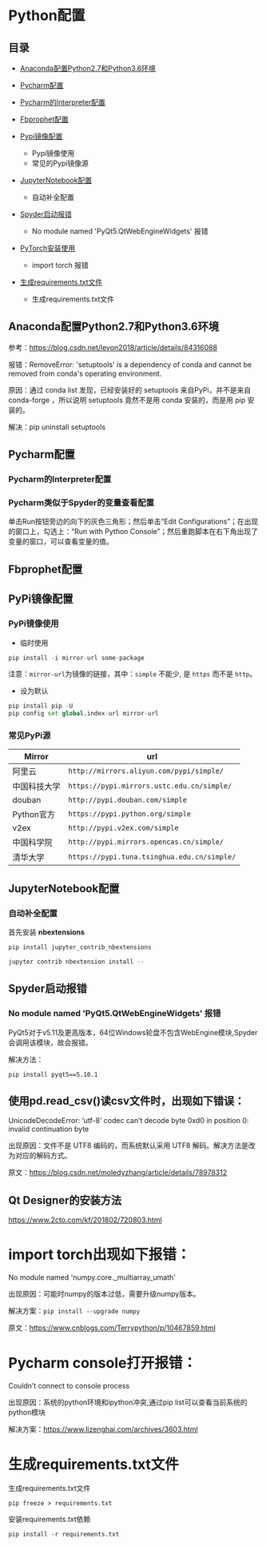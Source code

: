 # Python配置

## 目录

* [Anaconda配置Python2.7和Python3.6环境](#Anaconda配置Python2.7和Python3.6环境)
* [Pycharm配置](#Pycharm配置)
* [Pycharm的Interpreter配置](#Pycharm的Interpreter配置)
* [Fbprophet配置](#Fbprophet配置)
* [Pypi镜像配置](#Pypi镜像配置)
    * Pypi镜像使用
    * 常见的Pypi镜像源
* [JupyterNotebook配置](#JupyterNotebook配置)
    * 自动补全配置
* [Spyder启动报错](#Spyder启动报错)
    * No module named 'PyQt5.QtWebEngineWidgets' 报错
    
* [PyTorch安装使用](# )
    * import torch 报错

* [生成requirements.txt文件](#生成requirements.txt文件)
    * 生成requirements.txt文件

## Anaconda配置Python2.7和Python3.6环境

参考：https://blog.csdn.net/levon2018/article/details/84316088

报错：RemoveError: 'setuptools' is a dependency of conda and cannot be removed from
conda's operating environment.

原因：通过 conda list 发现，已经安装好的 setuptools 来自PyPi，并不是来自 conda-forge ，所以说明 setuptools 竟然不是用 conda 安装的，而是用 pip 安装的。

解决：pip uninstall setuptools

## Pycharm配置

### Pycharm的Interpreter配置

### Pycharm类似于Spyder的变量查看配置

单击Run按钮旁边的向下的灰色三角形；然后单击“Edit Configurations”；在出现的窗口上，勾选上：“Run with Python Console”；然后重跑脚本在右下角出现了变量的窗口，可以查看变量的值。

## Fbprophet配置

## PyPi镜像配置

### PyPi镜像使用

* 临时使用

``` Python
pip install -i mirror-url some-package
```

注意：`mirror-url`为镜像的链接，其中：`simple` 不能少, 是 `https` 而不是 `http`。

* 设为默认
``` Python
pip install pip -U
pip config set global.index-url mirror-url
```

### 常见PyPi源

|Mirror|url|
|------|---|
|阿里云|`http://mirrors.aliyun.com/pypi/simple/`|
|中国科技大学|`https://pypi.mirrors.ustc.edu.cn/simple/`|
|douban|`http://pypi.douban.com/simple`|
|Python官方|`https://pypi.python.org/simple`|
|v2ex|`http://pypi.v2ex.com/simple`|
|中国科学院|`http://pypi.mirrors.opencas.cn/simple/`|
|清华大学|`https://pypi.tuna.tsinghua.edu.cn/simple/`|

## JupyterNotebook配置

### 自动补全配置

首先安装 **nbextensions**
``` Python
pip install jupyter_contrib_nbextensions
```
``` Python
jupyter contrib nbextension install --
```
## Spyder启动报错

### No module named 'PyQt5.QtWebEngineWidgets' 报错

PyQt5对于v5.11及更高版本，64位Windows轮盘不包含WebEngine模块,Spyder会调用该模块，故会报错。

解决方法：

```
pip install pyqt5==5.10.1
```

## 使用pd.read_csv()读csv文件时，出现如下错误：

UnicodeDecodeError: ‘utf-8’ codec can’t decode byte 0xd0 in position 0: invalid continuation byte

出现原因：文件不是 UTF8 编码的，而系统默认采用 UTF8 解码。解决方法是改为对应的解码方式。

原文：https://blog.csdn.net/moledyzhang/article/details/78978312 


## Qt Designer的安装方法
https://www.2cto.com/kf/201802/720803.html

# import torch出现如下报错：

No module named 'numpy.core._multiarray_umath'

出现原因：可能时numpy的版本过低，需要升级numpy版本。

解决方案：`pip install --upgrade numpy`

原文：https://www.cnblogs.com/Terrypython/p/10467859.html

# Pycharm console打开报错：

Couldn’t connect to console process

出现原因：系统的python环境和ipython冲突,通过pip list可以查看当前系统的python模块

解决方案：https://www.lizenghai.com/archives/3603.html

# 生成requirements.txt文件

生成requirements.txt文件

```
pip freeze > requirements.txt
```
安装requirements.txt依赖

```
pip install -r requirements.txt
```